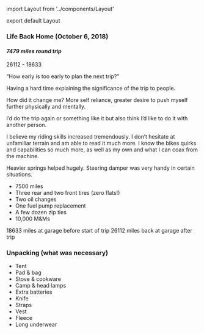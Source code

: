 import Layout from '../components/Layout'

export default Layout

### Life Back Home (October 6, 2018)

#### _7479 miles round trip_

26112 - 18633

“How early is too early to plan the next trip?”

Having a hard time explaining the significance of the trip to people.

How did it change me? More self reliance, greater desire to push myself further physically and mentally.

I’d do the trip again or something like it but also think I’d like to do it with another person.

I believe my riding skills increased tremendously. I don’t hesitate at unfamiliar terrain and am able to read it much more. I know the bikes quirks and capabilities so much more, as well as my own and what I can coax from the machine.

Heavier springs helped hugely. Steering damper was very handy in certain situations.

- 7500 miles
- Three rear and two front tires (zero flats!)
- Two oil changes
- One fuel pump replacement
- A few dozen zip ties
- 10,000 M&Ms

18633 miles at garage before start of trip
26112 miles back at garage after trip

### Unpacking (what was necessary)

- Tent
- Pad & bag
- Stove & cookware
- Camp & head lamps
- Extra batteries
- Knife
- Straps
- Vest
- Fleece
- Long underwear
